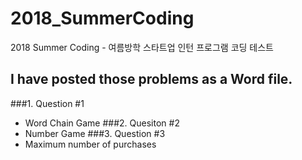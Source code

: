 # 2018_SummerCoding
2018 Summer Coding - 여름방학 스타트업 인턴 프로그램 코딩 테스트

## I have posted those problems as a Word file.
###1. Question #1
 - Word Chain Game
###2. Quesiton #2
 - Number Game
###3. Question #3
 - Maximum number of purchases
